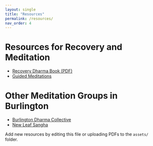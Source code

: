 ```yaml
---
layout: single
title: "Resources"
permalink: /resources/
nav_order: 4
---
```


# Resources for Recovery and Meditation

- [Recovery Dharma Book (PDF)](https://recoverydharma.org/book/)
- [Guided Meditations](https://recoverydharma.org/meditations)

# Other Meditation Groups in Burlington
- [Burlington Dharma Collective](https://www.burlingtondharmacollective.com/)
- [New Leaf Sangha](https://www.sevendaysvt.com/event/new-leaf-sangha-mindfulness-practice-41783747)

Add new resources by editing this file or uploading PDFs to the `assets/` folder.
